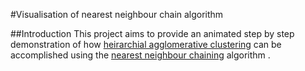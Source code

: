 
#Visualisation of nearest neighbour chain algorithm


##Introduction
This project aims to provide an animated step by step demonstration of how [heirarchial agglomerative clustering](http://en.wikipedia.org/wiki/Hierarchical_clustering) can be accomplished using the [nearest neighbour chaining](http://en.wikipedia.org/wiki/Nearest-neighbor_chain_algorithm) algorithm .




